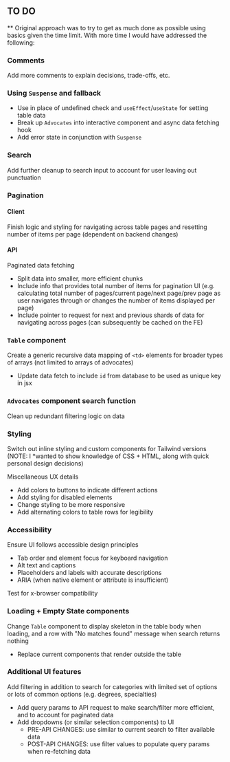 ## TO DO

** Original approach was to try to get as much done as possible using basics given the time limit. With more time I would have addressed the following:


### Comments
Add more comments to explain decisions, trade-offs, etc.


### Using `Suspense` and fallback
  - Use in place of undefined check and `useEffect`/`useState` for setting table data
  - Break up `Advocates` into interactive component and async data fetching hook
  - Add error state in conjunction with `Suspense`


### Search
Add further cleanup to search input to account for user leaving out punctuation


### Pagination

#### Client
Finish logic and styling for navigating across table pages and resetting number of items per page (dependent on backend changes)

#### API
Paginated data fetching
  - Split data into smaller, more efficient chunks
  - Include info that provides total number of items for pagination UI (e.g. calculating total number of pages/current page/next page/prev page as user navigates through or changes the number of items displayed per page)
  - Include pointer to request for next and previous shards of data for navigating across pages (can subsequently be cached on the FE)


### `Table` component
Create a generic recursive data mapping of `<td>` elements for broader types of arrays (not limited to arrays of advocates)
  - Update data fetch to include `id` from database to be used as unique key in jsx


### `Advocates` component search function
Clean up redundant filtering logic on data


### Styling
Switch out inline styling and custom components for Tailwind versions (NOTE: I *wanted to show knowledge of CSS + HTML, along with quick personal design decisions)

Miscellaneous UX details
  - Add colors to buttons to indicate different actions
  - Add styling for disabled elements
  - Change styling to be more responsive
  - Add alternating colors to table rows for legibility


### Accessibility
Ensure UI follows accessible design principles
  - Tab order and element focus for keyboard navigation
  - Alt text and captions
  - Placeholders and labels with accurate descriptions
  - ARIA (when native element or attribute is insufficient)

Test for x-browser compatibility


### Loading + Empty State components
Change `Table` component to display skeleton in the table body when loading, and a row with "No matches found" message when search returns nothing
  - Replace current components that render outside the table


### Additional UI features
Add filtering in addition to search for categories with limited set of options or lots of common options (e.g. degrees, specialties)
  - Add query params to API request to make search/filter more efficient, and to account for paginated data
  - Add dropdowns (or similar selection components) to UI
    - PRE-API CHANGES: use similar to current search to filter available data
    - POST-API CHANGES: use filter values to populate query params when re-fetching data



